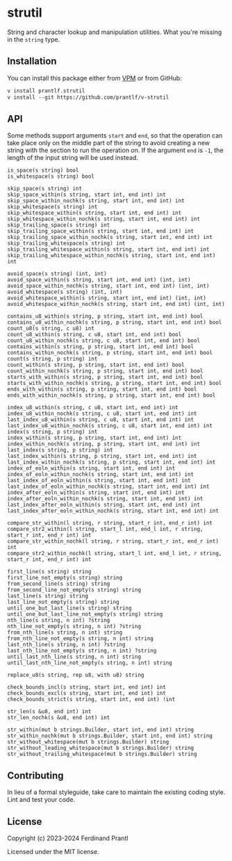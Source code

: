 # strutil

String and character lookup and manipulation utilities. What you're missing in the `string` type.

## Installation

You can install this package either from [VPM] or from GitHub:

```txt
v install prantlf.strutil
v install --git https://github.com/prantlf/v-strutil
```

## API

Some methods support arguments `start` and `end`, so that the operation can take place only on the middle part of the string to avoid creating a new string with the section to run the operation on. If the argument `end` is `-1`, the length of the input string will be used instead.

    is_space(s string) bool
    is_whitespace(s string) bool

    skip_space(s string) int
    skip_space_within(s string, start int, end int) int
    skip_space_within_nochk(s string, start int, end int) int
    skip_whitespace(s string) int
    skip_whitespace_within(s string, start int, end int) int
    skip_whitespace_within_nochk(s string, start int, end int) int
    skip_trailing_space(s string) int
    skip_trailing_space_within(s string, start int, end int) int
    skip_trailing_space_within_nochk(s string, start int, end int) int
    skip_trailing_whitespace(s string) int
    skip_trailing_whitespace_within(s string, start int, end int) int
    skip_trailing_whitespace_within_nochk(s string, start int, end int) int

    avoid_space(s string) (int, int)
    avoid_space_within(s string, start int, end int) (int, int)
    avoid_space_within_nochk(s string, start int, end int) (int, int)
    avoid_whitespace(s string) (int, int)
    avoid_whitespace_within(s string, start int, end int) (int, int)
    avoid_whitespace_within_nochk(s string, start int, end int) (int, int)

    contains_u8_within(s string, p string, start int, end int) bool
    contains_u8_within_nochk(s string, p string, start int, end int) bool
    count_u8(s string, c u8) int
    count_u8_within(s string, c u8, start int, end int) bool
    count_u8_within_nochk(s string, c u8, start int, end int) bool
    contains_within(s string, p string, start int, end int) bool
    contains_within_nochk(s string, p string, start int, end int) bool
    count(s string, p string) int
    count_within(s string, p string, start int, end int) bool
    count_within_nochk(s string, p string, start int, end int) bool
    starts_with_within(s string, p string, start int, end int) bool
    starts_with_within_nochk(s string, p string, start int, end int) bool
    ends_with_within(s string, p string, start int, end int) bool
    ends_with_within_nochk(s string, p string, start int, end int) bool

    index_u8_within(s string, c u8, start int, end int) int
    index_u8_within_nochk(s string, c u8, start int, end int) int
    last_index_u8_within(s string, c u8, start int, end int) int
    last_index_u8_within_nochk(s string, c u8, start int, end int) int
    index(s string, p string) int
    index_within(s string, p string, start int, end int) int
    index_within_nochk(s string, p string, start int, end int) int
    last_index(s string, p string) int
    last_index_within(s string, p string, start int, end int) int
    last_index_within_nochk(s string, p string, start int, end int) int
    index_of_eoln_within(s string, start int, end int) int
    index_of_eoln_within_nochk(s string, start int, end int) int
    last_index_of_eoln_within(s string, start int, end int) int
    last_index_of_eoln_within_nochk(s string, start int, end int) int
    index_after_eoln_within(s string, start int, end int) int
    index_after_eoln_within_nochk(s string, start int, end int) int
    last_index_after_eoln_within(s string, start int, end int) int
    last_index_after_eoln_within_nochk(s string, start int, end int) int

    compare_str_within(l string, r string, start_r int, end_r int) int
    compare_str2_within(l string, start_l int, end_l int, r string, start_r int, end_r int) int
    compare_str_within_nochk(l string, r string, start_r int, end_r int) int
    compare_str2_within_nochk(l string, start_l int, end_l int, r string, start_r int, end_r int) int

    first_line(s string) string
    first_line_not_empty(s string) string
    from_second_line(s string) string
    from_second_line_not_empty(s string) string
    last_line(s string) string
    last_line_not_empty(s string) string
    until_one_but_last_line(s string) string
    until_one_but_last_line_not_empty(s string) string
    nth_line(s string, n int) ?string
    nth_line_not_empty(s string, n int) ?string
    from_nth_line(s string, n int) string
    from_nth_line_not_empty(s string, n int) string
    last_nth_line(s string, n int) ?string
    last_nth_line_not_empty(s string, n int) ?string
    until_last_nth_line(s string, n int) string
    until_last_nth_line_not_empty(s string, n int) string

    replace_u8(s string, rep u8, with u8) string

    check_bounds_incl(s string, start int, end int) int
    check_bounds_excl(s string, start int, end int) int
    check_bounds_strict(s string, start int, end int) !int

    str_len(s &u8, end int) int
    str_len_nochk(s &u8, end int) int

    str_within(mut b strings.Builder, start int, end int) string
    str_within_nochk(mut b strings.Builder, start int, end int) string
    str_without_whitespace(mut b strings.Builder) string
    str_without_leading_whitespace(mut b strings.Builder) string
    str_without_trailing_whitespace(mut b strings.Builder) string

## Contributing

In lieu of a formal styleguide, take care to maintain the existing coding style. Lint and test your code.

## License

Copyright (c) 2023-2024 Ferdinand Prantl

Licensed under the MIT license.

[VPM]: https://vpm.vlang.io/packages/prantlf.strutil
